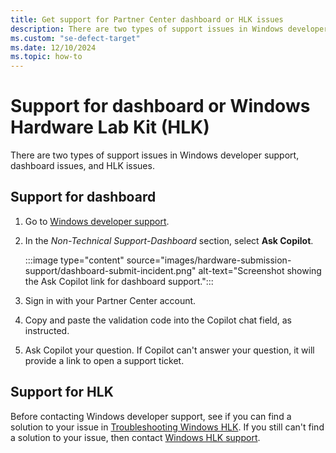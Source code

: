 ```yaml
---
title: Get support for Partner Center dashboard or HLK issues
description: There are two types of support issues in Windows developer support, dashboard issues, and HLK issues.
ms.custom: "se-defect-target"
ms.date: 12/10/2024
ms.topic: how-to
---
```


# Support for dashboard or Windows Hardware Lab Kit (HLK)

There are two types of support issues in Windows developer support, dashboard issues, and HLK issues.

## Support for dashboard

1. Go to [Windows developer support](https://developer.microsoft.com/windows/support/?tabs=Contact-us).
1. In the *Non-Technical Support-Dashboard* section, select **Ask Copilot**.

    :::image type="content" source="images/hardware-submission-support/dashboard-submit-incident.png" alt-text="Screenshot showing the Ask Copilot link for dashboard support.":::

1. Sign in with your Partner Center account.
1. Copy and paste the validation code into the Copilot chat field, as instructed.
1. Ask Copilot your question. If Copilot can't answer your question, it will provide a link to open a support ticket.

## Support for HLK

Before contacting Windows developer support, see if you can find a solution to your issue in [Troubleshooting Windows HLK](/windows-hardware/test/hlk/user/troubleshooting-windows-hlk). If you still can't find a solution to your issue, then contact [Windows HLK support](/windows-hardware/test/hlk/user/windows-hlk-support).
